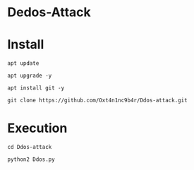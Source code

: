 # Dedos-Attack 

# Install
```
apt update
```

```
apt upgrade -y 
```

``` 
apt install git -y 
```

``` 
git clone https://github.com/Oxt4n1nc9b4r/Ddos-attack.git 
```

# Execution
``` 
cd Ddos-attack
```

```
python2 Ddos.py
